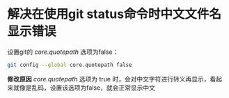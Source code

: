 # 解决在使用git status命令时中文文件名显示错误

设置git的 *core.quotepath* 选项为false：

```sh
git config --global core.quotepath false
```

**修改原因**
*core.quotepath* 选项为 true 时，会对中文字符进行转义再显示，看起来就像是乱码，设置该选项为false，就会正常显示中文

